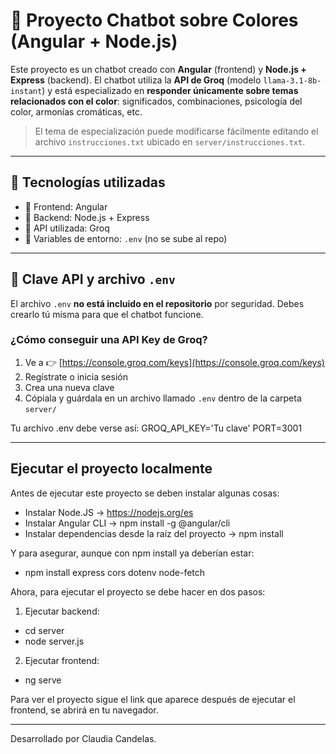 # 🎨 Proyecto Chatbot sobre Colores (Angular + Node.js)

Este proyecto es un chatbot creado con **Angular** (frontend) y **Node.js + Express** (backend). El chatbot utiliza la **API de Groq** (modelo `llama-3.1-8b-instant`) y está especializado en **responder únicamente sobre temas relacionados con el color**: significados, combinaciones, psicología del color, armonías cromáticas, etc.

> El tema de especialización puede modificarse fácilmente editando el archivo `instrucciones.txt` ubicado en `server/instrucciones.txt`.

---

## 🚀 Tecnologías utilizadas

- 🎨 Frontend: Angular
- 🧠 Backend: Node.js + Express
- 🤖 API utilizada: Groq
- 🔐 Variables de entorno: `.env` (no se sube al repo)

---

## 🔐 Clave API y archivo `.env`

El archivo `.env` **no está incluido en el repositorio** por seguridad. Debes crearlo tú misma para que el chatbot funcione.

### ¿Cómo conseguir una API Key de Groq?
1. Ve a 👉 [https://console.groq.com/keys](https://console.groq.com/keys)
2. Regístrate o inicia sesión
3. Crea una nueva clave
4. Cópiala y guárdala en un archivo llamado `.env` dentro de la carpeta `server/`

Tu archivo .env debe verse así:
GROQ_API_KEY='Tu clave'
PORT=3001

---

## Ejecutar el proyecto localmente
Antes de ejecutar este proyecto se deben instalar algunas cosas:
- Instalar Node.JS -> https://nodejs.org/es
- Instalar Angular CLI -> npm install -g @angular/cli
- Instalar dependencias desde la raíz del proyecto -> npm install

Y para asegurar, aunque con npm install ya deberían estar:
- npm install express cors dotenv node-fetch

Ahora, para ejecutar el proyecto se debe hacer en dos pasos:
1. Ejecutar backend:
  - cd server
  - node server.js
2. Ejecutar frontend:
  - ng serve

Para ver el proyecto sigue el link que aparece después de ejecutar el frontend, se abrirá en tu navegador.

---

Desarrollado por Claudia Candelas.